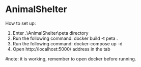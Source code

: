 # AnimalShelter
How to set up:
1) Enter .\AnimalShelter\peta directory
2) Run the following command:  docker build -t peta .
3) Run the following command:  docker-compose up -d
4) Open http://localhost:5000/ address in the tab

#note: it is working, remember to open docker before running.